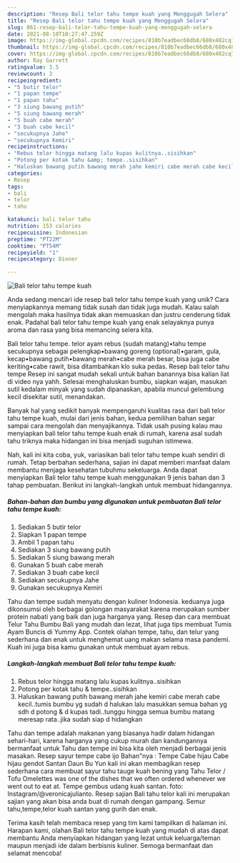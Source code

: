 ```yaml
---
description: "Resep Bali telor tahu tempe kuah yang Menggugah Selera"
title: "Resep Bali telor tahu tempe kuah yang Menggugah Selera"
slug: 861-resep-bali-telor-tahu-tempe-kuah-yang-menggugah-selera
date: 2021-08-10T10:27:47.259Z
image: https://img-global.cpcdn.com/recipes/810b7eadbec66db8/680x482cq70/bali-telor-tahu-tempe-kuah-foto-resep-utama.jpg
thumbnail: https://img-global.cpcdn.com/recipes/810b7eadbec66db8/680x482cq70/bali-telor-tahu-tempe-kuah-foto-resep-utama.jpg
cover: https://img-global.cpcdn.com/recipes/810b7eadbec66db8/680x482cq70/bali-telor-tahu-tempe-kuah-foto-resep-utama.jpg
author: Ray Garrett
ratingvalue: 3.5
reviewcount: 3
recipeingredient:
- "5 butir telor"
- "1 papan tempe"
- "1 papan tahu"
- "3 siung bawang putih"
- "5 siung bawang merah"
- "5 buah cabe merah"
- "3 buah cabe kecil"
- "secukupnya Jahe"
- "secukupnya Kemiri"
recipeinstructions:
- "Rebus telor hingga matang lalu kupas kulitnya..sisihkan"
- "Potong per kotak tahu &amp; tempe..sisihkan"
- "Haluskan bawang putih bawang merah jahe kemiri cabe merah cabe kecil..tumis bumbu yg sudah d halukan lalu masukkan semua bahan yg sdh d potong &amp; d kupas tadi..tunggu hingga semua bumbu matang meresap rata..jika sudah siap d hidangkan"
categories:
- Resep
tags:
- bali
- telor
- tahu

katakunci: bali telor tahu 
nutrition: 153 calories
recipecuisine: Indonesian
preptime: "PT22M"
cooktime: "PT54M"
recipeyield: "1"
recipecategory: Dinner

---
```



![Bali telor tahu tempe kuah](https://img-global.cpcdn.com/recipes/810b7eadbec66db8/680x482cq70/bali-telor-tahu-tempe-kuah-foto-resep-utama.jpg)

Anda sedang mencari ide resep bali telor tahu tempe kuah yang unik? Cara menyiapkannya memang tidak susah dan tidak juga mudah. Kalau salah mengolah maka hasilnya tidak akan memuaskan dan justru cenderung tidak enak. Padahal bali telor tahu tempe kuah yang enak selayaknya punya aroma dan rasa yang bisa memancing selera kita.

Bali telor tahu tempe. telor ayam rebus (sudah matang)•tahu tempe secukupnya sebagai pelengkap•bawang goreng (optional)•garam, gula, kecap•bawang putih•bawang merah•cabe merah besar, bisa juga cabe keriting•cabe rawit, bisa ditambahkan klo suka pedas. Resep bali telor tahu tempe Resep ini sangat mudah sekali untuk bahan banannya bisa kalian liat di video nya yahh. Selesai menghaluskan bumbu, siapkan wajan, masukan sutil kedalam minyak yang sudah dipanaskan, apabila muncul gelembung kecil disekitar sutil, menandakan.

Banyak hal yang sedikit banyak mempengaruhi kualitas rasa dari bali telor tahu tempe kuah, mulai dari jenis bahan, kedua pemilihan bahan segar sampai cara mengolah dan menyajikannya. Tidak usah pusing kalau mau menyiapkan bali telor tahu tempe kuah enak di rumah, karena asal sudah tahu triknya maka hidangan ini bisa menjadi suguhan istimewa.


Nah, kali ini kita coba, yuk, variasikan bali telor tahu tempe kuah sendiri di rumah. Tetap berbahan sederhana, sajian ini dapat memberi manfaat dalam membantu menjaga kesehatan tubuhmu sekeluarga. Anda dapat menyiapkan Bali telor tahu tempe kuah menggunakan 9 jenis bahan dan 3 tahap pembuatan. Berikut ini langkah-langkah untuk membuat hidangannya.

<!--inarticleads1-->

##### Bahan-bahan dan bumbu yang digunakan untuk pembuatan Bali telor tahu tempe kuah:

1. Sediakan 5 butir telor
1. Siapkan 1 papan tempe
1. Ambil 1 papan tahu
1. Sediakan 3 siung bawang putih
1. Sediakan 5 siung bawang merah
1. Gunakan 5 buah cabe merah
1. Sediakan 3 buah cabe kecil
1. Sediakan secukupnya Jahe
1. Gunakan secukupnya Kemiri


Tahu dan tempe sudah menyatu dengan kuliner Indonesia. keduanya juga dikonsumsi oleh berbagai golongan masyarakat karena merupakan sumber protein nabati yang baik dan juga harganya yang. Resep dan cara membuat Telur Tahu Bumbu Bali yang mudah dan lezat, lihat juga tips membuat Tumis Ayam Buncis di Yummy App. Contek olahan tempe, tahu, dan telur yang sederhana dan enak untuk menghemat uang makan selama masa pandemi. Kuah ini juga bisa kamu gunakan untuk membuat ayam rebus. 

<!--inarticleads2-->

##### Langkah-langkah membuat Bali telor tahu tempe kuah:

1. Rebus telor hingga matang lalu kupas kulitnya..sisihkan
1. Potong per kotak tahu &amp; tempe..sisihkan
1. Haluskan bawang putih bawang merah jahe kemiri cabe merah cabe kecil..tumis bumbu yg sudah d halukan lalu masukkan semua bahan yg sdh d potong &amp; d kupas tadi..tunggu hingga semua bumbu matang meresap rata..jika sudah siap d hidangkan


Tahu dan tempe adalah makanan yang biasanya hadir dalam hidangan sehari-hari, karena harganya yang cukup murah dan kandungannya bermanfaat untuk Tahu dan tempe ini bisa kita oleh menjadi berbagai jenis masakan. Resep sayur tempe cabe ijo Bahan&#34;nya : Tempe Cabe hijau Cabe hijau gendot Santan Daun Bu Yun kali ini akan membagikan resep sederhana cara membuat sayur tahu tauge kuah bening yang Tahu Telor / Tofu Omelettes was one of the dishes that we often ordered whenever we went out to eat at. Tempe gembus udang kuah santan. foto: Instagram/@veronicajulianto. Resep sajian Bali tahu telor kali ini merupakan sajian yang akan bisa anda buat di rumah dengan gampang. Semur tahu,tempe,telor kuah santan yang gurih dan enak. 

Terima kasih telah membaca resep yang tim kami tampilkan di halaman ini. Harapan kami, olahan Bali telor tahu tempe kuah yang mudah di atas dapat membantu Anda menyiapkan hidangan yang lezat untuk keluarga/teman maupun menjadi ide dalam berbisnis kuliner. Semoga bermanfaat dan selamat mencoba!
